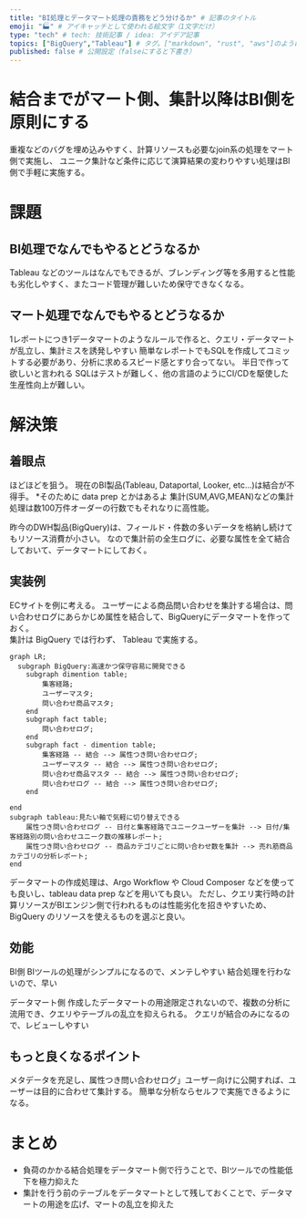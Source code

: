 ```yaml
---
title: "BI処理とデータマート処理の責務をどう分けるか" # 記事のタイトル
emoji: "🏭" # アイキャッチとして使われる絵文字（1文字だけ）
type: "tech" # tech: 技術記事 / idea: アイデア記事
topics: ["BigQuery","Tableau"] # タグ。["markdown", "rust", "aws"]のように指定する
published: false # 公開設定（falseにすると下書き）
---
```


# 結合までがマート側、集計以降はBI側を原則にする
重複などのバグを埋め込みやすく、計算リソースも必要なjoin系の処理をマート側で実施し、
ユニーク集計など条件に応じて演算結果の変わりやすい処理はBI側で手軽に実施する。

# 課題
## BI処理でなんでもやるとどうなるか
Tableau などのツールはなんでもできるが、ブレンディング等を多用すると性能も劣化しやすく、またコード管理が難しいため保守できなくなる。

## マート処理でなんでもやるとどうなるか
1レポートにつき1データマートのようなルールで作ると、クエリ・データマートが乱立し、集計ミスを誘発しやすい
簡単なレポートでもSQLを作成してコミットする必要があり、分析に求めるスピード感とすり合ってない。
半日で作って欲しいと言われる
SQLはテストが難しく、他の言語のようにCI/CDを駆使した生産性向上が難しい。


# 解決策
## 着眼点
ほどほどを狙う。
現在のBI製品(Tableau, Dataportal, Looker, etc...)は結合が不得手。
*そのために data prep とかはあるよ
集計(SUM,AVG,MEAN)などの集計処理は数100万件オーダーの行数でもそれなりに高性能。

昨今のDWH製品(BigQuery)は、フィールド・件数の多いデータを格納し続けてもリソース消費が小さい。
なので集計前の全生ログに、必要な属性を全て結合しておいて、データマートにしておく。

## 実装例

ECサイトを例に考える。
ユーザーによる商品問い合わせを集計する場合は、問い合わせログにあらかじめ属性を結合して、BigQueryにデータマートを作っておく。  
集計は BigQuery では行わず、 Tableau で実施する。

```mermaid
graph LR;
  subgraph BigQuery:高速かつ保守容易に開発できる
    subgraph dimention table;
        集客経路;
        ユーザーマスタ;
        問い合わせ商品マスタ;
    end
    subgraph fact table;
        問い合わせログ;
    end
    subgraph fact - dimention table;
        集客経路 -- 結合 --> 属性つき問い合わせログ;
        ユーザーマスタ -- 結合 --> 属性つき問い合わせログ;
        問い合わせ商品マスタ -- 結合 --> 属性つき問い合わせログ;
        問い合わせログ -- 結合 --> 属性つき問い合わせログ;
    end

end
subgraph tableau:見たい軸で気軽に切り替えできる
    属性つき問い合わせログ -- 日付と集客経路でユニークユーザーを集計 --> 日付/集客経路別の問い合わせユニーク数の推移レポート;
    属性つき問い合わせログ -- 商品カテゴリごとに問い合わせ数を集計 --> 売れ筋商品カテゴリの分析レポート;
end
```

データマートの作成処理は、Argo Workflow や Cloud Composer などを使っても良いし、tableau data prep などを用いても良い。 
ただし、クエリ実行時の計算リソースがBIエンジン側で行われるものは性能劣化を招きやすいため、BigQuery のリソースを使えるものを選ぶと良い。

## 効能
BI側
BIツールの処理がシンプルになるので、メンテしやすい
結合処理を行わないので、早い

データマート側
作成したデータマートの用途限定されないので、複数の分析に流用でき、クエリやテーブルの乱立を抑えられる。
クエリが結合のみになるので、レビューしやすい

## もっと良くなるポイント
メタデータを充足し、属性つき問い合わせログ」ユーザー向けに公開すれば、ユーザーは目的に合わせて集計する。
簡単な分析ならセルフで実施できるようになる。

# まとめ
- 負荷のかかる結合処理をデータマート側で行うことで、BIツールでの性能低下を極力抑えた
- 集計を行う前のテーブルをデータマートとして残しておくことで、データマートの用途を広げ、マートの乱立を抑えた
